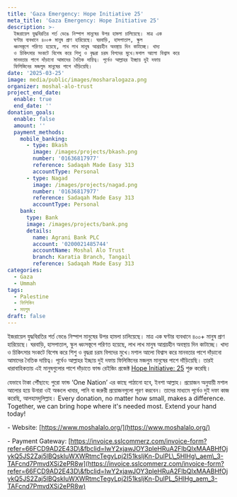```yaml
---
title: 'Gaza Emergency: Hope Initiative 25'
meta_title: 'Gaza Emergency: Hope Initiative 25'
description: >-
  ইজরায়েল যুদ্ধবিরতির শর্ত ভেঙে নিস্পাপ মানুষের উপর হামলা চালিয়েছে। মাত্র এক
  ঘণ্টার ব্যবধানে ৪০০+ মানুষ প্রাণ হারিয়েছে। ঘরবাড়ি, হাসপাতাল, স্কুল
  ধ্বংসস্তূপে পরিণত হয়েছে, লাখ লাখ মানুষ আশ্রয়হীন অবস্থায় দিন কাটাচ্ছে। খাদ্য
  ও চিকিৎসার সংকটে বিশেষ করে শিশু ও বৃদ্ধরা চরম বিপদের মুখে।মশাল আলো বিশ্বাস করে
  মানবতার পাশে দাঁড়ানো আমাদের নৈতিক দায়িত্ব। পূর্বেও আল্লাহর ইচ্ছায় দুই দফায়
  ফিলিস্তিনের মজলুম মানুষের পাশে দাঁড়িয়েছি। 
date: '2025-03-25'
image: media/public/images/mosharalogaza.png
organizer: moshal-alo-trust
project_end_date:
  enable: true
  end_date: ''
donation_goals:
  enable: false
  amount: ''
  payment_methods:
    mobile_banking:
      - type: Bkash
        image: /images/projects/bkash.png
        number: '01636817977'
        reference: Sadaqah Made Easy 313
        accountType: Personal
      - type: Nagad
        image: /images/projects/nagad.png
        number: '01636817977'
        reference: Sadaqah Made Easy 313
        accountType: Personal
    bank:
      type: Bank
      image: /images/projects/bank.png
      details:
        name: Agrani Bank PLC
        account: '0200021485744'
        accountName: Moshal Alo Trust
        branch: Karatia Branch, Tangail
        reference: Sadaqah Made Easy 313
categories:
  - Gaza
  - Ummah
tags:
  - Palestine
  - ফিলিস্তিন
  - মযলুম
draft: false
---
```

ইজরায়েল যুদ্ধবিরতির শর্ত ভেঙে নিস্পাপ মানুষের উপর হামলা চালিয়েছে। মাত্র এক ঘণ্টার ব্যবধানে ৪০০+ মানুষ প্রাণ হারিয়েছে। ঘরবাড়ি, হাসপাতাল, স্কুল ধ্বংসস্তূপে পরিণত হয়েছে, লাখ লাখ মানুষ আশ্রয়হীন অবস্থায় দিন কাটাচ্ছে। খাদ্য ও চিকিৎসার সংকটে বিশেষ করে শিশু ও বৃদ্ধরা চরম বিপদের মুখে।মশাল আলো বিশ্বাস করে মানবতার পাশে দাঁড়ানো আমাদের নৈতিক দায়িত্ব। পূর্বেও আল্লাহর ইচ্ছায় দুই দফায় ফিলিস্তিনের মজলুম মানুষের পাশে দাঁড়িয়েছি। তারই ধারাবাহিকতায় এই মানুষগুলোর পাশে দাঁড়াতে ফান্ড রেইজিং প্রজেক্ট [Hope Initiative: 25](https://www.facebook.com/events/3870300023232014/?__cft__\[0]=AZUQg6DEQwr6KOUWtjic9-DGSES_dXqyoV5XzIEUgc8M-EbnwqncszN2G76ISIdqN0O0JGGXw1jJdtaDE3YuM8haEYbgQE1dis0rPxtxmVuT3yOodj4IF6qbBtmtddJRcvuR6JdIKgOe1GiOSCKKO42tcGR3OmKqyMWM7fDMfPojTFko3zXgv4L-0sKGOWOtE98&__tn__=-UK-R) শুরু করেছি।

যেভাবে টাকা পৌঁছাবে: পুরো ফান্ড ‘One Nation’ এর কাছে পাঠানো হবে, ইনশা আল্লাহ। প্রয়োজন অনুযায়ী মশাল আলোর হয়ে উনারা ওই অঞ্চলে খাবার, পানি বা জরুরী প্রয়োজনগুলো পূরণ করবেন। তাদের মাধ্যমে পূর্বেও দুই দফা কাজ করেছি, আলহামদুলিল্লাহ। Every donation, no matter how small, makes a difference. Together, we can bring hope where it's needed most. Extend your hand today!

\- Website: [https://www.moshalalo.org/](https://www.moshalalo.org/)

\- Payment Gateway: [https://invoice.sslcommerz.com/invoice-form?refer=66FCD9AD2E43D\&fbclid=IwY2xjawJOY3pleHRuA2FlbQIxMAABHfOjykQ5JS2Zaj5lBQskIuWXWRtmcTegyLpj2I51ksljKn-DuIPL\_5HlHg\_aem\_3-TAFcnd7PmvdXSi2ePR8w](https://invoice.sslcommerz.com/invoice-form?refer=66FCD9AD2E43D\&fbclid=IwY2xjawJOY3pleHRuA2FlbQIxMAABHfOjykQ5JS2Zaj5lBQskIuWXWRtmcTegyLpj2I51ksljKn-DuIPL_5HlHg_aem_3-TAFcnd7PmvdXSi2ePR8w)
